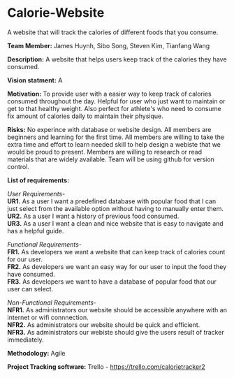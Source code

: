 # Calorie-Website
A website that will track the calories of different foods that you consume. 

**Team Member:**
James Huynh,
Sibo Song,
Steven Kim,
Tianfang Wang

**Description:** 
A website that helps users keep track of the calories they have consumed.

**Vision statment:**
A 

**Motivation:**
To provide user with a easier way to keep track of calories consumed throughout the day.
Helpful for user who just want to maintain or get to that healthy weight. Also perfect for 
athlete's who need to consume fix amount of calories daily to maintain their physique.

**Risks:**
No experince with database or website design. All members are beginners and
learning for the first time. All members are willing to take the extra time and effort to
learn needed skill to help design a webiste that we would be proud to present. Members are
willing to research or read materials that are widely available. Team will be using github 
for version control.

**List of requirements:**

*User Requirements*-    
  **UR1.** As a user I want a predefined database with popular food that I can just select from the available
           option without having to manually enter them.  
  **UR2.** As a user I want a history of previous food consumed.    
  **UR3.** As a user I want a clean and nice website that is easy to navigate and has a helpful guide.  

*Functional Requirements*-  
**FR1.** As developers we want a website that can keep track of calories count for our user.  
**FR2.** As developers we want an easy way for our user to input the food they have consumed.  
**FR3.** As developers we want to have a database of popular food that our user can select.

*Non-Functional Requirements*-  
**NFR1.** As administrators our website should be accessible anywhere with an internet or wifi connnection.  
**NFR2.** As administrators our website should be quick and efficient.  
**NFR3.** As administrators our webiste should give the users result of tracker immediately. 

**Methodology:**
Agile

**Project Tracking software:**
Trello - https://trello.com/calorietracker2



